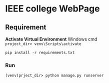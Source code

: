 # IEEE college WebPage

## Requirement

**Activate Virtual Environment**
Windows cmd<br>
```project_dir> venv\Scripts\activate```

```
pip install -r requirements.txt
```

### Run

```
(venv)prject_dir> python manage.py runserver
```
